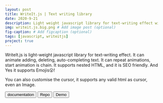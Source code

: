 ```yaml
---
layout: post
title: WriteIt.js | Text writing library
date: 2020-9-21
description: Light weight javascript library for text-writing effect with infinite capabilites! # Add post description (optional)
img: writeit.js.big.png # Add image post (optional)
fig-caption: # Add figcaption (optional)
tags: [javascript, writeitjs]
project: true
---
```


WriteIt.js is light-weight javascript library for text-writing effect. It can animate adding, deleting, auto-completing text. It can repeat animations, start animation is chain. It supports nested HTML, and it is SEO friendly. And Yes it supports Emojis😮!

You can also customise the cursor, it supports any valid html as cursor, even an Image.

<button class="btn project-github" url="https://khushit-shah.github.io/WriteIt.js/#docs">documentation</button>
<button class="btn project-github" url="https://github.com/khushit-shah/WriteIt.js/">Repo</button>
<button class="btn project-demo" url="https://khushit-shah.github.io/WriteIt.js/terminal-app/index.html">Demo</button>
